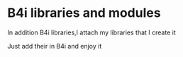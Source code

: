# B4i libraries and modules

In addition B4i libraries,I attach my libraries that I create it

Just add their in B4i and enjoy it
